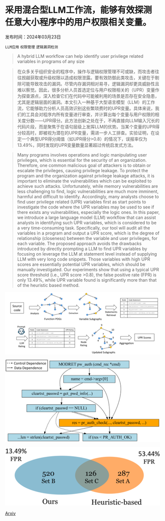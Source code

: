 # 采用混合型LLM工作流，能够有效探测任意大小程序中的用户权限相关变量。

发布时间：2024年03月23日

`LLM应用` `权限管理` `逻辑漏洞检测`

> A hybrid LLM workflow can help identify user privilege related variables in programs of any size

> 在众多关乎组织安全的程序中，操作与逻辑权限管理不可或缺，而攻击者往往觊觎获取或升级权限以造成权限泄露。要有效防御此类攻击，关键在于剔除可能导致攻击的漏洞。尽管内存漏洞相对易寻，逻辑漏洞却更具威胁性且难以察觉。因此，很多分析人员首选定位与用户权限相关的（UPR）变量作为探查源点，深入检查它们在代码中可能被利用的场景是否存在安全隐患，尤其是逻辑层面的漏洞。本文引入一种基于大型语言模型（LLM）的工作流，它能够助力分析人员高效识别这些繁琐费时的UPR变量。具体来说，我们的工具会对程序内所有变量进行审查，并计算出每个变量与用户权限的相关度分数——UPR得分。此方法创新之处在于，不再直接向LLM输入冗长的代码片段，而是聚焦于在语句层级上发挥LLM的优势。当某个变量的UPR得分较高时，即被视为潜在的UPR变量，需进一步人工排查。实验证明，在设定一个典型UPR得分阈值（如UPR得分>0.8）的情况下，误报率仅为13.49%，同时发现的UPR变量数量显著超过传统启发式方法。

> Many programs involves operations and logic manipulating user privileges, which is essential for the security of an organization. Therefore, one common malicious goal of attackers is to obtain or escalate the privileges, causing privilege leakage. To protect the program and the organization against privilege leakage attacks, it is important to eliminate the vulnerabilities which can be exploited to achieve such attacks. Unfortunately, while memory vulnerabilities are less challenging to find, logic vulnerabilities are much more imminent, harmful and difficult to identify. Accordingly, many analysts choose to find user privilege related (UPR) variables first as start points to investigate the code where the UPR variables may be used to see if there exists any vulnerabilities, especially the logic ones. In this paper, we introduce a large language model (LLM) workflow that can assist analysts in identifying such UPR variables, which is considered to be a very time-consuming task. Specifically, our tool will audit all the variables in a program and output a UPR score, which is the degree of relationship (closeness) between the variable and user privileges, for each variable. The proposed approach avoids the drawbacks introduced by directly prompting a LLM to find UPR variables by focusing on leverage the LLM at statement level instead of supplying LLM with very long code snippets. Those variables with high UPR scores are essentially potential UPR variables, which should be manually investigated. Our experiments show that using a typical UPR score threshold (i.e., UPR score >0.8), the false positive rate (FPR) is only 13.49%, while UPR variable found is significantly more than that of the heuristic based method.

![采用混合型LLM工作流，能够有效探测任意大小程序中的用户权限相关变量。](../../../paper_images/2403.15723/x1.png)

![采用混合型LLM工作流，能够有效探测任意大小程序中的用户权限相关变量。](../../../paper_images/2403.15723/x2.png)

![采用混合型LLM工作流，能够有效探测任意大小程序中的用户权限相关变量。](../../../paper_images/2403.15723/x3.png)

[Arxiv](https://arxiv.org/abs/2403.15723)